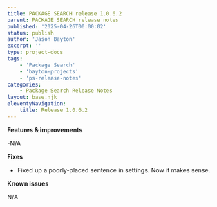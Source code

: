 ```yaml
---
title: PACKAGE SEARCH release 1.0.6.2
parent: PACKAGE SEARCH release notes
published: '2025-04-26T00:00:02'
status: publish
author: 'Jason Bayton'
excerpt: ''
type: project-docs
tags: 
    - 'Package Search'
    - 'bayton-projects'
    - 'ps-release-notes'
categories: 
    - Package Search Release Notes
layout: base.njk
eleventyNavigation: 
    title: Release 1.0.6.2
---
```


**Features & improvements**

-N/A

**Fixes**

- Fixed up a poorly-placed sentence in settings. Now it makes sense.

**Known issues**

N/A